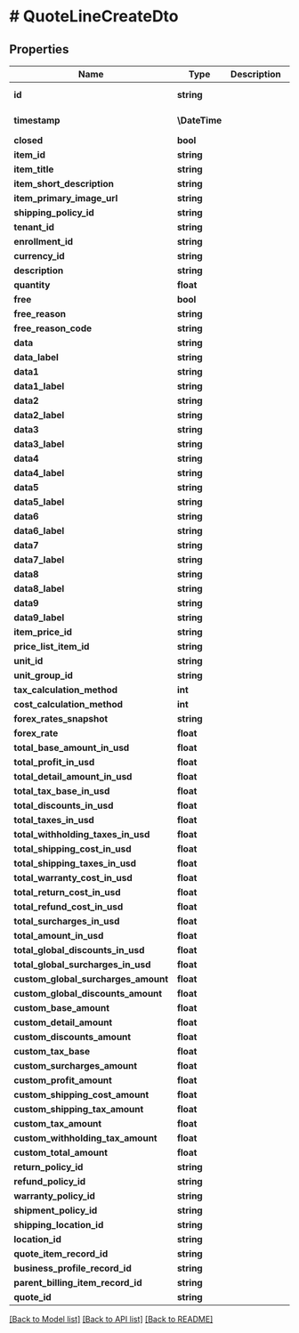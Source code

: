 # # QuoteLineCreateDto

## Properties

Name | Type | Description | Notes
------------ | ------------- | ------------- | -------------
**id** | **string** |  | [optional] [readonly]
**timestamp** | **\DateTime** |  | [optional] [readonly]
**closed** | **bool** |  | [optional]
**item_id** | **string** |  | [optional]
**item_title** | **string** |  | [optional]
**item_short_description** | **string** |  | [optional]
**item_primary_image_url** | **string** |  | [optional]
**shipping_policy_id** | **string** |  | [optional]
**tenant_id** | **string** |  | [optional]
**enrollment_id** | **string** |  | [optional]
**currency_id** | **string** |  | [optional]
**description** | **string** |  | [optional]
**quantity** | **float** |  | [optional]
**free** | **bool** |  | [optional]
**free_reason** | **string** |  | [optional]
**free_reason_code** | **string** |  | [optional]
**data** | **string** |  | [optional]
**data_label** | **string** |  | [optional]
**data1** | **string** |  | [optional]
**data1_label** | **string** |  | [optional]
**data2** | **string** |  | [optional]
**data2_label** | **string** |  | [optional]
**data3** | **string** |  | [optional]
**data3_label** | **string** |  | [optional]
**data4** | **string** |  | [optional]
**data4_label** | **string** |  | [optional]
**data5** | **string** |  | [optional]
**data5_label** | **string** |  | [optional]
**data6** | **string** |  | [optional]
**data6_label** | **string** |  | [optional]
**data7** | **string** |  | [optional]
**data7_label** | **string** |  | [optional]
**data8** | **string** |  | [optional]
**data8_label** | **string** |  | [optional]
**data9** | **string** |  | [optional]
**data9_label** | **string** |  | [optional]
**item_price_id** | **string** |  | [optional]
**price_list_item_id** | **string** |  | [optional]
**unit_id** | **string** |  | [optional]
**unit_group_id** | **string** |  | [optional]
**tax_calculation_method** | **int** |  | [optional]
**cost_calculation_method** | **int** |  | [optional]
**forex_rates_snapshot** | **string** |  | [optional]
**forex_rate** | **float** |  | [optional]
**total_base_amount_in_usd** | **float** |  | [optional]
**total_profit_in_usd** | **float** |  | [optional]
**total_detail_amount_in_usd** | **float** |  | [optional]
**total_tax_base_in_usd** | **float** |  | [optional]
**total_discounts_in_usd** | **float** |  | [optional]
**total_taxes_in_usd** | **float** |  | [optional]
**total_withholding_taxes_in_usd** | **float** |  | [optional]
**total_shipping_cost_in_usd** | **float** |  | [optional]
**total_shipping_taxes_in_usd** | **float** |  | [optional]
**total_warranty_cost_in_usd** | **float** |  | [optional]
**total_return_cost_in_usd** | **float** |  | [optional]
**total_refund_cost_in_usd** | **float** |  | [optional]
**total_surcharges_in_usd** | **float** |  | [optional]
**total_amount_in_usd** | **float** |  | [optional]
**total_global_discounts_in_usd** | **float** |  | [optional]
**total_global_surcharges_in_usd** | **float** |  | [optional]
**custom_global_surcharges_amount** | **float** |  | [optional]
**custom_global_discounts_amount** | **float** |  | [optional]
**custom_base_amount** | **float** |  | [optional]
**custom_detail_amount** | **float** |  | [optional]
**custom_discounts_amount** | **float** |  | [optional]
**custom_tax_base** | **float** |  | [optional]
**custom_surcharges_amount** | **float** |  | [optional]
**custom_profit_amount** | **float** |  | [optional]
**custom_shipping_cost_amount** | **float** |  | [optional]
**custom_shipping_tax_amount** | **float** |  | [optional]
**custom_tax_amount** | **float** |  | [optional]
**custom_withholding_tax_amount** | **float** |  | [optional]
**custom_total_amount** | **float** |  | [optional]
**return_policy_id** | **string** |  | [optional]
**refund_policy_id** | **string** |  | [optional]
**warranty_policy_id** | **string** |  | [optional]
**shipment_policy_id** | **string** |  | [optional]
**shipping_location_id** | **string** |  | [optional]
**location_id** | **string** |  | [optional]
**quote_item_record_id** | **string** |  | [optional]
**business_profile_record_id** | **string** |  | [optional]
**parent_billing_item_record_id** | **string** |  | [optional]
**quote_id** | **string** |  | [optional]

[[Back to Model list]](../../README.md#models) [[Back to API list]](../../README.md#endpoints) [[Back to README]](../../README.md)

